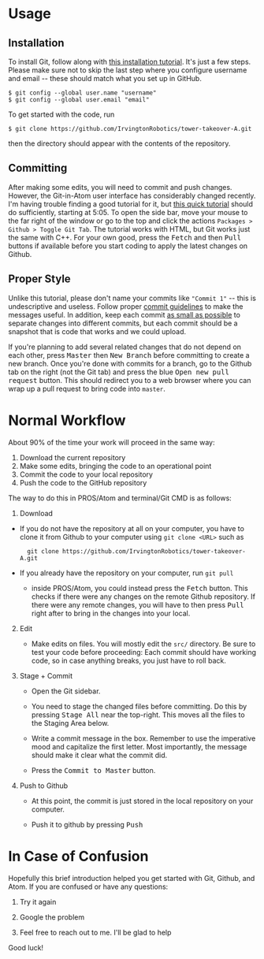 # Usage

## Installation

To install Git, follow along with [this installation tutorial](https://www.atlassian.com/git/tutorials/install-git). It's just a few steps. Please make sure not to skip the last step where you configure username and email -- these should match what you set up in GitHub.

```
$ git config --global user.name "username"
$ git config --global user.email "email"
```

To get started with the code, run

```
$ git clone https://github.com/IrvingtonRobotics/tower-takeover-A.git
```

then the directory should appear with the contents of the repository.

## Committing

After making some edits, you will need to commit and push changes. However, the Git-in-Atom user interface has considerably changed recently. I'm having trouble finding a good tutorial for it, but [this quick tutorial](https://youtu.be/mIj4p97K_VU?t=305) should do sufficiently, starting at 5:05. To open the side bar, move your mouse to the far right of the window or go to the top and click the actions `Packages > Github > Toggle Git Tab`. The tutorial works with HTML, but Git works just the same with C++. For your own good, press the <kbd>Fetch</kbd> and then <kbd>Pull</kbd> buttons if available before you start coding to apply the latest changes on Github.

## Proper Style

Unlike this tutorial, please don't name your commits like `"Commit 1"` -- this is undescriptive and useless. Follow proper [commit guidelines](https://chris.beams.io/posts/git-commit/) to make the messages useful. In addition, keep each commit [as small as possible](https://www.freshconsulting.com/atomic-commits/) to separate changes into different commits, but each commit should be a snapshot that is code that works and we could upload.

If you're planning to add several related changes that do not depend on each other, press <kbd>Master</kbd> then <kbd>New Branch</kbd> before committing to create a new branch. Once you're done with commits for a branch, go to the Github tab on the right (not the Git tab) and press the blue <kbd>Open new pull request</kbd> button. This should redirect you to a web browser where you can wrap up a pull request to bring code into `master`.

# Normal Workflow

About 90% of the time your work will proceed in the same way:

1. Download the current repository
2. Make some edits, bringing the code to an operational point
3. Commit the code to your local repository
4. Push the code to the GitHub repository

The way to do this in PROS/Atom and terminal/Git CMD is as follows:

1. Download

  - If you do not have the repository at all on your computer, you have to clone it from Github to your computer using `git clone <URL>` such as

          git clone https://github.com/IrvingtonRobotics/tower-takeover-A.git

  - If you already have the repository on your computer, run `git pull`

    - inside PROS/Atom, you could instead press the <kbd>Fetch</kbd> button. This checks if there were any changes on the remote Github repository. If there were any remote changes, you will have to then press <kbd>Pull</kbd> right after to bring in the changes into your local.

2. Edit

   - Make edits on files. You will mostly edit the `src/` directory. Be sure to test your code before proceeding: Each commit should have working code, so in case anything breaks, you just have to roll back.

3. Stage + Commit

   - Open the Git sidebar.

   - You need to stage the changed files before committing. Do this by pressing <kbd>Stage All</kbd> near the top-right. This moves all the files to the Staging Area below.

   - Write a commit message in the box. Remember to use the imperative mood and capitalize the first letter. Most importantly, the message should make it clear what the commit did.

   - Press the <kbd>Commit to Master</kbd> button.

4. Push to Github

   - At this point, the commit is just stored in the local repository on your computer.

   - Push it to github by pressing <kbd>Push</kbd>

# In Case of Confusion

Hopefully this brief introduction helped you get started with Git, Github, and Atom. If you are confused or have any questions:

1. Try it again

2. Google the problem

3. Feel free to reach out to me. I'll be glad to help

Good luck!
